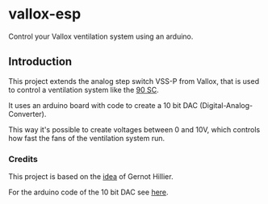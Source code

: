 # vallox-esp
Control your Vallox ventilation system using an arduino.

## Introduction

This project extends the analog step switch VSS-P from Vallox, that is used to control a ventilation system like the [90 SC](http://www.vallox.com/files/412/KAHU90SC_D_280909.pdf).

It uses an arduino board with code to create a 10 bit DAC (Digital-Analog-Converter).

This way it's possible to create voltages between 0 and 10V, which controls how fast the fans of the ventilation system run. 

### Credits

This project is based on the [idea](http://www.hillier.de/lueftung.php) of Gernot Hillier.

For the arduino code of the 10 bit DAC see [here](http://www.avdweb.nl/arduino/hardware-interfacing/simple-10-bit-dac.html).
